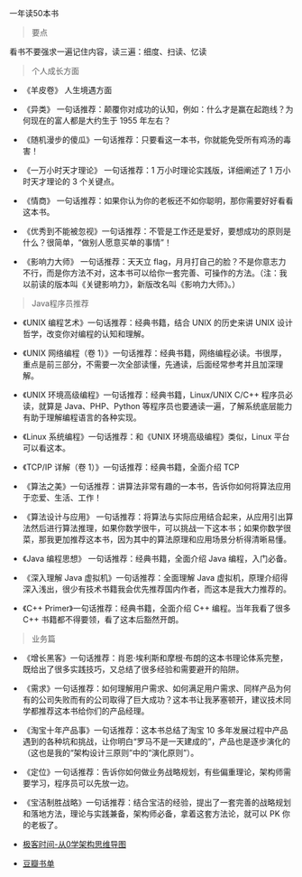 


一年读50本书

> 要点

看书不要强求一遍记住内容，读三遍：细度、扫读、忆读





> 个人成长方面

- 《羊皮卷》 人生境遇方面

- 《异类》 一句话推荐：颠覆你对成功的认知，例如：什么才是赢在起跑线？为何现在的富人都是大约生于 1955 年左右？

- 《随机漫步的傻瓜》一句话推荐：只要看这一本书，你就能免受所有鸡汤的毒害！

- 《一万小时天才理论》 一句话推荐：1 万小时理论实践版，详细阐述了 1 万小时天才理论的 3 个关键点。

- 《情商》 一句话推荐：如果你认为你的老板还不如你聪明，那你需要好好看看这本书。

- 《优秀到不能被忽视》一句话推荐：不管是工作还是爱好，要想成功的原则是什么？很简单，“做别人愿意买单的事情”！

- 《影响力大师》 一句话推荐：天天立 flag，月月打自己的脸？不是你意志力不行，而是你方法不对，这本书可以给你一套完善、可操作的方法。（注：我以前读的版本叫《关键影响力》，新版改名叫《影响力大师》。）

> Java程序员推荐

- 《UNIX 编程艺术》一句话推荐：经典书籍，结合 UNIX 的历史来讲 UNIX 设计哲学，改变你对编程的认知和理解。

- 《UNIX 网络编程（卷 1）》一句话推荐：经典书籍，网络编程必读。书很厚，重点是前三部分，不需要一次全部读懂，先通读，后面经常参考并且加深理解。

- 《UNIX 环境高级编程》一句话推荐：经典书籍，Linux/UNIX C/C++ 程序员必读，就算是 Java、PHP、Python 等程序员也要通读一遍，了解系统底层能力有助于理解编程语言的各种实现。

- 《Linux 系统编程》一句话推荐：和《UNIX 环境高级编程》类似，Linux 平台可以看这本。

- 《TCP/IP 详解（卷 1）》一句话推荐：经典书籍，全面介绍 TCP

- 《算法之美》一句话推荐：讲算法非常有趣的一本书，告诉你如何将算法应用于恋爱、生活、工作！

- 《算法设计与应用》 一句话推荐：将算法与实际应用结合起来，从应用引出算法然后进行算法推理，如果你数学很牛，可以挑战一下这本书；如果你数学很菜，那我更加推荐这本书，因为其中的算法原理和应用场景分析得清晰易懂。

- 《Java 编程思想》 一句话推荐：经典书籍，全面介绍 Java 编程，入门必备。

- 《深入理解 Java 虚拟机》一句话推荐：全面理解 Java 虚拟机，原理介绍得深入浅出，很少有技术书籍我会优先推荐国内作者，而这本是我大力推荐的。

- 《C++ Primer》一句话推荐：经典书籍，全面介绍 C++ 编程。当年我看了很多 C++ 书籍都不得要领，看了这本后豁然开朗。


> 业务篇

- 《增长黑客》一句话推荐：肖恩·埃利斯和摩根·布朗的这本书理论体系完整，既给出了很多实践技巧，又总结了很多经验和需要避开的陷阱。

- 《需求》一句话推荐：如何理解用户需求、如何满足用户需求、同样产品为何有的公司失败而有的公司取得了巨大成功？这本书让我茅塞顿开，建议技术同学都推荐这本书给你们的产品经理。

- 《淘宝十年产品事》一句话推荐：这本书总结了淘宝 10 多年发展过程中产品遇到的各种坑和挑战，让你明白“罗马不是一天建成的”，产品也是逐步演化的（这也是我的“架构设计三原则”中的“演化原则”）。

- 《定位》一句话推荐：告诉你如何做业务战略规划，有些偏重理论，架构师需要学习，程序员可以先放一边。

- 《宝洁制胜战略》一句话推荐：结合宝洁的经验，提出了一套完善的战略规划和落地方法，理论与实践兼备，架构师必备，拿着这套方法论，就可以 PK 你的老板了。



- [极客时间-从0学架构思维导图](https://zhimap.com/mmap/6159a37f642c480e984e9ad5d97e2489)

- [豆瓣书单](https://www.douban.com/doulist/113575586/)




